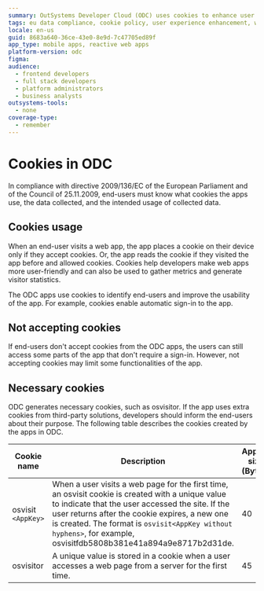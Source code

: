 ```yaml
---
summary: OutSystems Developer Cloud (ODC) uses cookies to enhance user experience and gather metrics, complying with EU directive 2009/136/EC.
tags: eu data compliance, cookie policy, user experience enhancement, website analytics, privacy regulations
locale: en-us
guid: 8683a640-36ce-43e0-8e9d-7c47705ed89f
app_type: mobile apps, reactive web apps
platform-version: odc
figma:
audience:
  - frontend developers
  - full stack developers
  - platform administrators
  - business analysts
outsystems-tools:
  - none
coverage-type:
  - remember
---
```


# Cookies in ODC

In compliance with directive 2009/136/EC of the European Parliament and of the Council of 25.11.2009, end-users must know what cookies the apps use, the data collected, and the intended usage of collected data.

## Cookies usage

When an end-user visits a web app, the app places a cookie on their device only if they accept cookies. Or, the app reads the cookie if they visited the app before and allowed cookies. Cookies help developers make web apps more user-friendly and can also be used to gather metrics and generate visitor statistics.

The ODC apps use cookies to identify end-users and improve the usability of the app. For example, cookies enable automatic sign-in to the app.

## Not accepting cookies

If end-users don't accept cookies from the ODC apps, the users can still access some parts of the app that don't require a sign-in. However, not accepting cookies may limit some functionalities of the app.

## Necessary cookies

ODC generates necessary cookies, such as osvisitor. If the app uses extra cookies from third-party solutions, developers should inform the end-users about their purpose. The following table describes the cookies created by the apps in ODC.

| Cookie name |Description| Approx size (Bytes) | Expiration | HTTP only | Secure | Stores personal data |
|-------------|-----------|---------------------|------------|-----------|--------|----------------------|
| osvisit `<AppKey>` | When a user visits a web page for the first time, an osvisit cookie is created with a unique value to indicate that the user accessed the site. If the user returns after the cookie expires, a new one is created. The format is `osvisit<AppKey without hyphens>`, for example, osvisitfdb5808b381e41a894a9e8717b2d31de. | 40 | 30 mins | Yes | No | No |
| osvisitor| A unique value is stored in a cookie when a user accesses a web page from a server for the first time.|45| Never| Yes | No | No |

